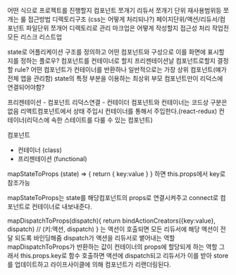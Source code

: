 어떤 식으로 프로젝트를 진행할지
컴포넌트 쪼개기
리듀서 쪼개기
단위 재사용범위등
쪼개는 룰 접근방법
디렉토리구조 (css는 어떻게 처리되나?)
페이지단위/액션/리듀서/컴포넌트 파일단위 쪼개어 디렉토리로 관리
마크업은 어떻게 작성할지
접근성 처리
작업전 모든 리스크 리스트업

state로 어플리케이션 구조를 정의하고
어떤 컴포넌트와 구성으로 이를 화면에 표시할지를 정하는 플로우?
컴포넌트를 컨테이너로 할지 프리젠테이션날 컴포넌트로할지 결정할 rule?
어떤 컴포넌트가 컨테이너를 반환하나
일반적으로는 가장 상위 컴포넌트(얘가 전체 앱을 관리함)
state의 특정 부분을 이용하는 최상위 부모 컴포넌트만이 리덕스에 연결되어야함?

프리젠테이션 - 컴포넌트
리덕스연결 - 컨테이더
컴포넌트와 컨테이너는 코드상 구분은 없음
리액트컴포넌트에서 상태 주입시 컨테이너를 통해서 주입한다.(react-redux)
컨테이너(리덕스에 속한 스테이트를 다룰 수 있는 컴포넌트)

컴포넌트    
- 컨테이너 (class)
- 프리젠테이션 (functional)

mapStateToProps (state) => {
    return { key:value }
}
하면 this.props에서 key로 참조가능

mapStateToProps는 state를 해당컴포넌트의 props로 연결시켜주고
connect로 컴포넌트로 컨테이너로 내보내준다.

mapDispatchToProps(dispatch){
    return bindActionCreators({key:value}, dispatch) // (키:액션, dispatch)
}
는 액션이 호출되면 모든 리듀서에 해당 액션이 전달 되도록 바인딩해줌
dispatch가 액션을 리듀서로 뱉어내는 역할
mapDispatchToProps가 반환하는 값이 컨테이너의 props에 할당되게 하는 역할
그래서 this.props.key로 함수 호출하면 액션에 dispatch되고 리듀서가 이를 받아 store를 업데이트하고 라이프사이클에 의해 컴포넌트가 리랜더링된다.
